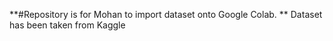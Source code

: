 **#Repository is for Mohan to import dataset onto Google Colab.
**
Dataset has been taken from Kaggle
